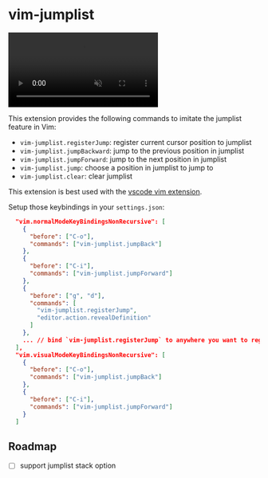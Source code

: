 # vim-jumplist

<video controls muted>
  <source src="https://github.com/bzy-debug-orgnization/vscode-extension-vim-jumplist/raw/refs/heads/main/assets/illustration.mp4" type="video/mp4"/>
</video>

This extension provides the following commands to imitate the jumplist feature in Vim:

- `vim-jumplist.registerJump`: register current cursor position to jumplist
- `vim-jumplist.jumpBackward`: jump to the previous position in jumplist
- `vim-jumplist.jumpForward`: jump to the next position in jumplist
- `vim-jumplist.jump`: choose a position in jumplist to jump to
- `vim-jumplist.clear`: clear jumplist

This extension is best used with the [vscode vim extension](http://aka.ms/vscodevim).

Setup those keybindings in your `settings.json`:

```json
  "vim.normalModeKeyBindingsNonRecursive": [
    {
      "before": ["C-o"],
      "commands": ["vim-jumplist.jumpBack"]
    },
    {
      "before": ["C-i"],
      "commands": ["vim-jumplist.jumpForward"]
    },
    {
      "before": ["g", "d"],
      "commands": [
        "vim-jumplist.registerJump",
        "editor.action.revealDefinition"
      ]
    },
    ... // bind `vim-jumplist.registerJump` to anywhere you want to register a jump
  ],
  "vim.visualModeKeyBindingsNonRecursive": [
    {
      "before": ["C-o"],
      "commands": ["vim-jumplist.jumpBack"]
    },
    {
      "before": ["C-i"],
      "commands": ["vim-jumplist.jumpForward"]
    }
  ]
```

## Roadmap

- [ ] support jumplist stack option
